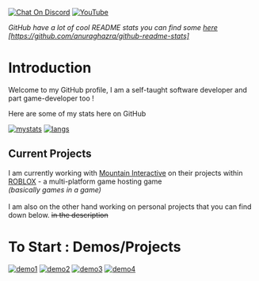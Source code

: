 [![Chat On Discord](https://img.shields.io/badge/discord-%237289DA.svg?&style=for-the-badge&logo=discord&logoColor=white)][discord]
[![YouTube](https://img.shields.io/badge/youtube-%23FF0000.svg?&style=for-the-badge&logo=youtube&logoColor=white)][youtube]

*GitHub have a lot of cool README stats you can find some [here](https://github.com/anuraghazra/github-readme-stats) [https://github.com/anuraghazra/github-readme-stats]*

# Introduction

Welcome to my GitHub profile, I am a self-taught software developer and part game-developer too !

Here are some of my stats here on GitHub

[![mystats](https://github-readme-stats.vercel.app/api?username=Error-Cezar&theme=algolia&hide=stars,issues)][mystats]
[![langs](https://github-readme-stats.vercel.app/api/top-langs/?username=Error-Cezar&layout=compact&theme=algolia&langs_count=4)][langs]

## Current Projects
I am currently working with [Mountain Interactive](https://mountaininteractive.com) on their projects within [ROBLOX](https://roblox.com/) - a multi-platform game hosting game <br>
*(basically games in a game)*
<br><br>
I am also on the other hand working on personal projects that you can find down below. ~~in the description~~

# To Start : Demos/Projects

[![demo1](https://github-readme-stats.vercel.app/api/pin/?username=Error-Cezar&repo=VR-Project&theme=algolia)][demo1]
[![demo2](https://github-readme-stats.vercel.app/api/pin/?username=Error-Cezar&repo=RobloxLibrary&theme=algolia)][demo2]
[![demo3](https://github-readme-stats.vercel.app/api/pin/?username=Error-Cezar&repo=HCR-Bot&theme=algolia)][demo3]
[![demo4](https://github-readme-stats.vercel.app/api/pin/?username=RigidStudios&repo=roblox-discord-presence&theme=algolia&show_owner=true)][demo4]

[youtube]: https://www.youtube.com/channel/UCWFBwi8xj23GzE5SW3rlD1Q
[discord]: https://discord.gg/tYwnHCme4W
[mystats]: https://github.com/Error-Cezar

[demo1]: https://github.com/Error-Cezar/VR-Project
[demo2]: https://github.com/Error-Cezar/RobloxLibrary
[demo3]: https://github.com/Error-Cezar/HCR-Bot
[demo4]: https://github.com/RigidStudios/roblox-discord-presence

<!-- check anuraghazra repo, they did an amazing work ! -->
[langs]: https://github.com/anuraghazra/github-readme-stats
